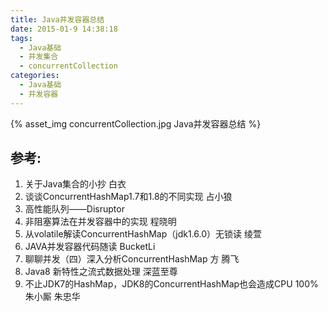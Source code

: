 ```yaml
---
title: Java并发容器总结
date: 2015-01-9 14:38:18
tags:
  - Java基础
  - 并发集合
  - concurrentCollection
categories:
  - Java基础 
  - 并发容器    
---
```


{% asset_img  concurrentCollection.jpg  Java并发容器总结 %}

## 参考:

1. 关于Java集合的小抄 白衣
2. 谈谈ConcurrentHashMap1.7和1.8的不同实现 占小狼
3. 高性能队列——Disruptor
4. 非阻塞算法在并发容器中的实现 程晓明
5. 从volatile解读ConcurrentHashMap（jdk1.6.0）无锁读 绫萱
6. JAVA并发容器代码随读 BucketLi
7. 聊聊并发（四）深入分析ConcurrentHashMap 方 腾飞
8. Java8 新特性之流式数据处理 深蓝至尊
9. 不止JDK7的HashMap，JDK8的ConcurrentHashMap也会造成CPU 100% 朱小厮 朱忠华
